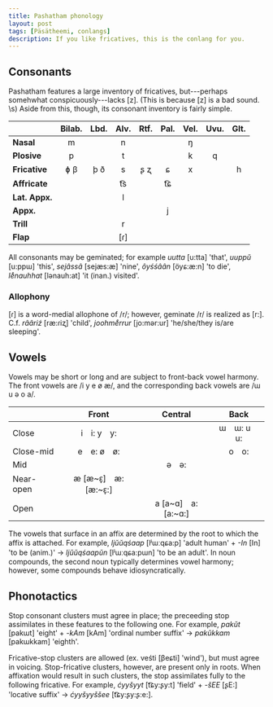 ```yaml
---
title: Pashatham phonology
layout: post
tags: [Päsätheemi, conlangs]
description: If you like fricatives, this is the conlang for you.
---
```


## Consonants

Pashatham features a large inventory of fricatives, but---perhaps somehwhat conspicuously---lacks [z]. (This is because [z] is a bad sound. \\s) Aside from this, though, its consonant inventory is fairly simple.

|                 | Bilab. | Lbd. | Alv. | Rtf. | Pal. | Vel. | Uvu. | Glt. |
|:----------------|:--------:|:-----------:|:--------:|:---------:|:-------:|:-----:|:------:|:-------:|
| **Nasal**       |	m        |             | n        |           |         | ŋ     |        |         |
| **Plosive**     |	p        |             | t	      |	          |         | k     | q      |         |
| **Fricative**   |	ɸ	β      | þ ð         | s        | ʂ ʐ       | ɕ       | x     |	       | h       |
| **Affricate**   |          |             | t͡s       |           | t͡ɕ      |       |        |         |
| **Lat. Appx.**  |          |             | l        |           |         |       |        |         |							
| **Appx.**       |	         |             |          |           | j	      |       |        |         |
| **Trill**       |          |             | r        |           |         |       |        |         |
| **Flap**        |          |             | [ɾ]      |           |         |       |        |         |

All consonants may be geminated; for example *uutta* [u:tta] 'that', *uuppŭ* [u:ppɯ] 'this', *sejâssâ* [sejæs:æ] 'nine', *ôyśśâân* [öyɕ:æ:n] 'to die', *le̊nauhhat* [lənauh:at] 'it (inan.) visited'.

### Allophony

[ɾ] is a word-medial allophone of /r/; however, geminate /r/ is realized as [r:]. C.f. *rââriź* [ræ:ɾiʐ] 'child', *joohme̊rrur* [jo:mər:ur] 'he/she/they is/are sleeping'.

## Vowels

Vowels may be short or long and are subject to front-back vowel harmony. The front vowels are /i y e ø æ/, and the corresponding back vowels are /ɯ u ə o a/.

|           | Front              | Central            | Back      |
|:----------|:------------------:|:------------------:|:---------:|
| Close     |	i i: y y:          |                    | ɯ ɯ: u u: |
| Close-mid |	e e: ø ø:          |                    | o o:      |
| Mid       |                    | ə ə:               | 		      |
| Near-open | æ [æ~ɛ̞] æ: [æ:~ɛ̞:] | 		                |           |
| Open      |                    | a [a~ɑ] a: [a:~ɑ:] |           |

The vowels that surface in an affix are determined by the root to which the affix is attached. For example, *ljŭŭqśaap* [lʲɯːqɕa:p] 'adult human' + *-In* [In] 'to be (anim.)' → *ljŭŭqśaapŭn* [lʲɯːqɕa:pɯn] 'to be an adult'. In noun compounds, the second noun typically determines vowel harmony; however, some compounds behave idiosyncratically.

## Phonotactics

Stop consonant clusters must agree in place; the preceeding stop assimilates in these features to the following one. For example, *pakŭt* [pakɯt] 'eight' + *-kAm* [kAm] 'ordinal number suffix' → *pakŭkkam* [pakɯkkam] 'eighth'.

Fricative-stop clusters are allowed (ex. veśti [βeɕti] 'wind'), but must agree in voicing. Stop-fricative clusters, however, are present only in roots. When affixation would result in such clusters, the stop assimilates fully to the following fricative. For example, *ćyyšyyt* [t͡ɕy:ʂy:t] 'field' + *-šEE* [ʂE:] 'locative suffix' → *ćyyšyyššee* [t͡ɕy:ʂy:ʂ:e:].
